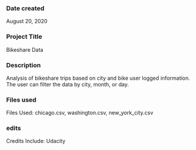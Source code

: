 ### Date created
August 20, 2020

### Project Title
Bikeshare Data

### Description
Analysis of bikeshare trips based on city and bike user logged information. The user can filter the data by city, month, or day.

### Files used
Files Used:
chicago.csv, washington.csv, new_york_city.csv

### edits
Credits Include: Udacity
